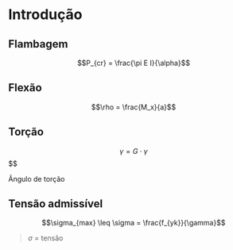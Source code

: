 # Introdução

## Flambagem

$$P_{cr} = \frac{\pi E I}{\alpha}$$

## Flexão

$$\rho = \frac{M_x}{a}$$

## Torção

$$\gamma = G \cdot \gamma$$
$$ 

Ãngulo de torção


## Tensão admissível

$$\sigma_{max} \leq \sigma = \frac{f_{yk}}{\gamma}$$

> $\sigma$ = tensão